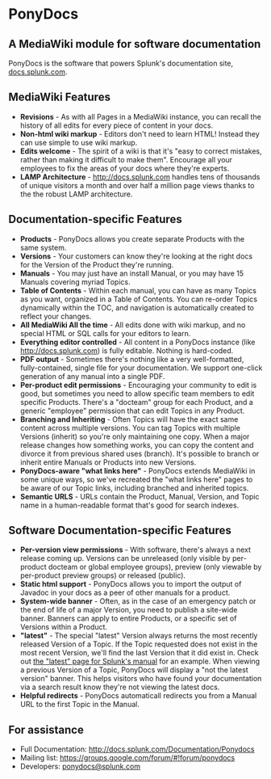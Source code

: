 PonyDocs
========

A MediaWiki module for software documentation
---------------------------------------------

PonyDocs is the software that powers Splunk's documentation site, [docs.splunk.com](http://docs.splunk.com).

MediaWiki Features
------------------

* **Revisions** -
  As with all Pages in a MediaWiki instance, you can recall the history of all edits for every piece of content in your docs.
* **Non-html wiki markup** -
  Editors don't need to learn HTML! Instead they can use simple to use wiki markup.
* **Edits welcome** -
  The spirit of a wiki is that it's "easy to correct mistakes, rather than making it difficult to make them". 
  Encourage all your employees to fix the areas of your docs where they're experts.
* **LAMP Architecture** -
  http://docs.splunk.com handles tens of thousands of unique visitors a month and over half a million page views
  thanks to the the robust LAMP architecture.

Documentation-specific Features
-------------------------------

* **Products** -
  PonyDocs allows you create separate Products with the same system.
* **Versions** -
  Your customers can know they're looking at the right docs for the Version of the Product they're running.
* **Manuals** -
  You may just have an install Manual, or you may have 15 Manuals covering myriad Topics.
* **Table of Contents** -
  Within each manual, you can have as many Topics as you want, organized in a Table of Contents.
  You can re-order Topics dynamically within the TOC, and navigation is automatically created to reflect your changes.
* **All MediaWiki All the time** -
  All edits done with wiki markup, and no special HTML or SQL calls for your editors to learn.
* **Everything editor controlled** -
  All content in a PonyDocs instance (like http://docs.splunk.com) is fully editable. Nothing is hard-coded.
* **PDF output** -
  Sometimes there's nothing like a very well-formatted, fully-contained, single file for your documentation.
  We support one-click generation of any manual into a single PDF.
* **Per-product edit permissions** -
  Encouraging your community to edit is good, but sometimes you need to allow specific team members to edit specific Products.
  There's a "docteam" group for each Product, and a generic "employee" permission that can edit Topics in any Product.
* **Branching and Inheriting** -
  Often Topics will have the exact same content across multiple versions.
  You can tag Topics with multiple Versions (inherit) so you're only maintaining one copy.
  When a major release changes how something works, you can copy the content and divorce it from previous shared uses (branch).
  It's possible to branch or inherit entire Manuals or Products into new Versions.
* **PonyDocs-aware "what links here"** -
  PonyDocs extends MediaWiki in some unique ways, so we've recreated the "what links here" pages to be aware of our Topic links,
  including branched and inherited topics.
* **Semantic URLS** -
  URLs contain the Product, Manual, Version, and Topic name in a human-readable format that's good for search indexes.

Software Documentation-specific Features
----------------------------------------

* **Per-version view permissions** -
  With software, there's always a next release coming up.
  Versions can be unreleased (only visible by per-product docteam or global employee groups),
  preview (only viewable by per-product preview groups) or released (public).
* **Static html support** -
  PonyDocs allows you to import the output of Javadoc in your docs as a peer of other manuals for a product.
* **System-wide banner** -
  Often, as in the case of an emergency patch or the end of life of a major Version, you need to publish a site-wide banner.
  Banners can apply to entire Products, or a specific set of Versions within a Product.
* **"latest"** -
  The special "latest" Version always returns the most recently released Version of a Topic.
  If the Topic requested does not exist in the most recent Version, we'll find the last Version that it did exist in.
  Check out [the "latest" page for Splunk's manual](http://docs.splunk.com/Documentation/Splunk/latest) for an example.
  When viewing a previous Version of a Topic, PonyDocs will display a "not the latest version" banner.
  This helps visitors who have found your documentation via a search result know they're not viewing the latest docs.
* **Helpful redirects** -
  PonyDocs automaticall redirects you from a Manual URL to the first Topic in the Manual.

For assistance
--------------

* Full Documentation: http://docs.splunk.com/Documentation/Ponydocs
* Mailing list: https://groups.google.com/forum/#!forum/ponydocs
* Developers: ponydocs@splunk.com
